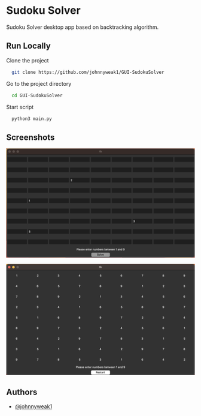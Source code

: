 
# Sudoku Solver

Sudoku Solver desktop app based on backtracking algorithm.



## Run Locally

Clone the project

```bash
  git clone https://github.com/johnnyweak1/GUI-SudokuSolver
```

Go to the project directory

```bash
  cd GUI-SudokuSolver
```
Start script

```bash
  python3 main.py
```


## Screenshots

![App Screenshot](https://github.com/johnnyweak1/GUI-SudokuSolver/blob/master/screenshots/Zrzut%20ekranu%202023-03-4%20o%2008.07.55.png?raw=true)

![App Screenshot](https://github.com/johnnyweak1/GUI-SudokuSolver/blob/master/screenshots/Zrzut%20ekranu%202023-03-4%20o%2008.29.49.png?raw=true)



## Authors

- [@johnnyweak1](https://www.github.com/johnnyweak1)

